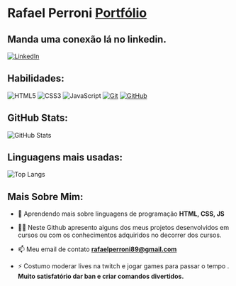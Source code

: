 # Rafael Perroni [Portfólio](https://rafaelpoh.github.io/Portfolio)
## Manda uma conexão lá no linkedin.
[![LinkedIn](https://img.shields.io/badge/LinkedIn-0077B5?style=for-the-badge&logo=linkedin&logoColor=white)](https://www.linkedin.com/in/rafaelperroni/)
## Habilidades:
![HTML5](https://img.shields.io/badge/HTML5-E34F26?style=for-the-badge&logo=html5&logoColor=white)
![CSS3](https://img.shields.io/badge/CSS3-1572B6?style=for-the-badge&logo=css3&logoColor=white)
![JavaScript](https://img.shields.io/badge/JavaScript-F7DF1E?style=for-the-badge&logo=javascript&logoColor=black)
[![Git](https://img.shields.io/badge/Git-000?style=for-the-badge&logo=git&logoColor=E94D5F)](https://git-scm.com/doc)
[![GitHub](https://img.shields.io/badge/GitHub-000?style=for-the-badge&logo=github&logoColor=30A3DC)](https://docs.github.com/)



## GitHub Stats:
![GitHub Stats](https://github-readme-stats.vercel.app/api?username=rafaelpoh&theme=transparent&bg_color=222&border_color=30A3DC&show_icons=true&icon_color=30A3DC&title_color=FFF&text_color=09F)
## Linguagens mais usadas:
![Top Langs](https://github-readme-stats.vercel.app/api/top-langs/?username=rafaelpoh&bg_color=222&border_color=30A3DC&title_color=FFF&text_color=09F)

## Mais Sobre Mim:

- 🌱 Aprendendo mais sobre linguagens de programação **HTML, CSS, JS**

- 👨‍💻 Neste Github apresento alguns dos meus projetos desenvolvidos em cursos ou com os conhecimentos adquiridos no decorrer dos cursos.

- 📫 Meu email de contato **rafaelperroni89@gmail.com**

- ⚡ Costumo moderar lives na twitch e jogar games para passar o tempo . **Muito satisfatório dar ban e criar comandos divertidos.**

